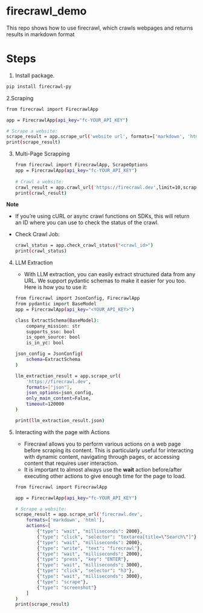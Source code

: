 # firecrawl_demo
This repo shows how to use firecrawl, which crawls webpages and returns results in markdown format

# Steps

1. Install package.

  ```bash
  pip install firecrawl-py
  ```

2.Scraping

  ```bash
  from firecrawl import FirecrawlApp

  app = FirecrawlApp(api_key="fc-YOUR_API_KEY")

  # Scrape a website:
  scrape_result = app.scrape_url('website url', formats=['markdown', 'html'])
  print(scrape_result)
  ```

3. Multi-Page Scrapping

   ```bash
   from firecrawl import FirecrawlApp, ScrapeOptions
   app = FirecrawlApp(api_key="fc-YOUR_API_KEY")
  
   # Crawl a website:
   crawl_result = app.crawl_url('https://firecrawl.dev',limit=10,scrape_options=ScrapeOptions(formats=['markdown', 'html']),)
   print(crawl_result)
   ```

**Note**
 - If you’re using cURL or async crawl functions on SDKs, this will return an ID where you can use to check the status of the crawl.

 - Check Crawl Job:
    ```bash
    crawl_status = app.check_crawl_status("<crawl_id>")
    print(crawl_status)
    ```

4. LLM Extraction
   - With LLM extraction, you can easily extract structured data from any URL. We support pydantic schemas to make it easier for you too. Here is how you to use it:
    ```bash
    from firecrawl import JsonConfig, FirecrawlApp
    from pydantic import BaseModel
    app = FirecrawlApp(api_key="<YOUR_API_KEY>")
    
    class ExtractSchema(BaseModel):
        company_mission: str
        supports_sso: bool
        is_open_source: bool
        is_in_yc: bool
    
    json_config = JsonConfig(
        schema=ExtractSchema
    )
    
    llm_extraction_result = app.scrape_url(
        'https://firecrawl.dev',
        formats=["json"],
        json_options=json_config,
        only_main_content=False,
        timeout=120000
    )
    
    print(llm_extraction_result.json)
    ```

5. Interacting with the page with Actions
   - Firecrawl allows you to perform various actions on a web page before scraping its content. This is particularly useful for interacting with dynamic content, navigating through pages, or accessing content that requires user interaction.
   - It is important to almost always use the **wait** action before/after executing other actions to give enough time for the page to load.
    ```bash
    from firecrawl import FirecrawlApp

    app = FirecrawlApp(api_key="fc-YOUR_API_KEY")
    
    # Scrape a website:
    scrape_result = app.scrape_url('firecrawl.dev', 
        formats=['markdown', 'html'], 
        actions=[
            {"type": "wait", "milliseconds": 2000},
            {"type": "click", "selector": "textarea[title=\"Search\"]"},
            {"type": "wait", "milliseconds": 2000},
            {"type": "write", "text": "firecrawl"},
            {"type": "wait", "milliseconds": 2000},
            {"type": "press", "key": "ENTER"},
            {"type": "wait", "milliseconds": 3000},
            {"type": "click", "selector": "h3"},
            {"type": "wait", "milliseconds": 3000},
            {"type": "scrape"},
            {"type": "screenshot"}
        ]
    )
    print(scrape_result)
    ```
 
